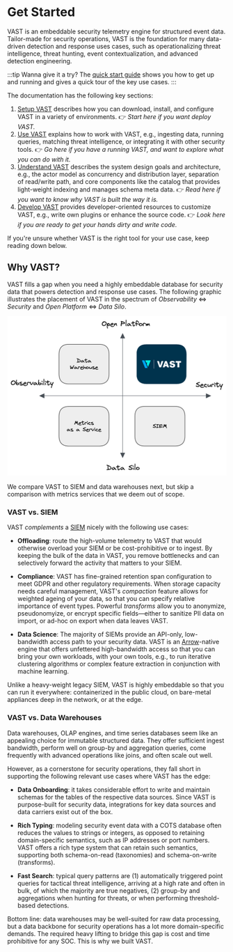 # Get Started

VAST is an embeddable security telemetry engine for structured event data.
Tailor-made for security operations, VAST is the foundation for many data-driven
detection and response uses cases, such as operationalizing threat intelligence,
threat hunting, event contextualization, and advanced detection engineering.

:::tip Wanna give it a try?
The [quick start guide](/docs/get-started/quick-start-guide) shows you how to
get up and running and gives a quick tour of the key use cases.
:::

The documentation has the following key sections:

1. [Setup VAST](/docs/setup-vast) describes how you can download, install, and
   configure VAST in a variety of environments.
   👉 *Start here if you want deploy VAST.*
2. [Use VAST](/docs/use-vast) explains how to work with VAST, e.g., ingesting
   data, running queries, matching threat intelligence, or integrating it with
   other security tools.
   👉 *Go here if you have a running VAST, and want to explore what you can do
   with it.*
3. [Understand VAST](/docs/understand-vast) describes the system design goals
   and architecture, e.g., the actor model as concurrency and distribution
   layer, separation of read/write path, and core components like the catalog
   that provides light-weight indexing and manages schema meta data.
   👉 *Read here if you want to know why VAST is built the way it is.*
4. [Develop VAST](/docs/develop-vast) provides developer-oriented resources to
   customize VAST, e.g., write own plugins or enhance the source code.
   👉 *Look here if you are ready to get your hands dirty and write code.*

If you're unsure whether VAST is the right tool for your use case, keep reading
down below.

## Why VAST?

VAST fills a gap when you need a highly embeddable database for security
data that powers detection and response use cases. The following graphic
illustrates the placement of VAST in the spectrum of *Observability* ⇔
*Security* and *Open Platform* ⇔ *Data Silo*.

![VAST Spectra](/img/ecosystem.png)

We compare VAST to SIEM and data warehouses next, but skip a comparison with
metrics services that we deem out of scope.

### VAST vs. SIEM

VAST *complements* a [SIEM][siem] nicely with the following use cases:

- **Offloading**: route the high-volume telemetry to VAST that would otherwise
  overload your SIEM or be cost-prohibitive or to ingest. By keeping the bulk of
  the data in VAST, you remove bottlenecks and can selectively forward the
  activity that matters to your SIEM.

- **Compliance**: VAST has fine-grained retention span configuration to meet
  GDPR and other regulatory requirements. When storage capacity needs careful
  management, VAST's *compaction* feature allows for weighted ageing of your
  data, so that you can specify relative importance of event types. Powerful
  *transforms* allow you to anonymize, pseudonomyize, or encrypt specific
  fields—either to sanitize PII data on import, or ad-hoc on export when data
  leaves VAST.

- **Data Science**: The majority of SIEMs provide an API-only, low-bandwidth
  access path to your security data. VAST is an [Arrow][arrow]-native engine
  that offers unfettered high-bandwidth access so that you can bring your own
  workloads, with your own tools, e.g., to run iterative clustering algorithms
  or complex feature extraction in conjunction with machine learning.

Unlike a heavy-weight legacy SIEM, VAST is highly embeddable so that you can
run it everywhere: containerized in the public cloud, on bare-metal appliances
deep in the network, or at the edge.

[siem]: https://en.wikipedia.org/wiki/Security_information_and_event_management
[arrow]: https://arrow.apache.org

### VAST vs. Data Warehouses

Data warehouses, OLAP engines, and time series databases seem like an appealing
choice for immutable structured data. They offer sufficient ingest bandwidth,
perform well on group-by and aggregation queries, come frequently with advanced
operations like joins, and often scale out well.

However, as a cornerstone for security operations, they fall short in supporting
the following relevant use cases where VAST has the edge:

- **Data Onboarding**: it takes considerable effort to write and maintain
  schemas for the tables of the respective data sources. Since VAST is
  purpose-built for security data, integrations for key data sources and data
  carriers exist out of the box.

- **Rich Typing**: modeling security event data with a COTS database often
  reduces the values to strings or integers, as opposed to retaining
  domain-specific semantics, such as IP addresses or port numbers. VAST offers a
  rich type system that can retain such semantics, supporting both
  schema-on-read (taxonomies) and schema-on-write (transforms).

- **Fast Search**: typical query patterns are (1) automatically triggered point
  queries for tactical threat intelligence, arriving at a high rate and often in
  bulk, of which the majority are true negatives, (2) group-by and aggregations
  when hunting for threats, or when performing threshold-based detections.

Bottom line: data warehouses may be well-suited for raw data processing, but
a data backbone for security operations has a lot more domain-specific
demands. The required heavy lifting to bridge this gap is cost and time
prohibitive for any SOC. This is why we built VAST.
